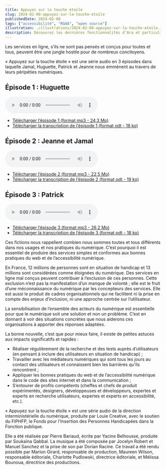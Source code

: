 ```yaml
---
title: Appuyez sur la touche étoile
slug: 2024-02-08-appuyez-sur-la-touche-etoile
publishedDate: 2024-02-08
tags: ["accessibilité", "RGAA", "open source"]
illustration: ./illustrations/2024-02-08-appuyez-sur-la-touche-etoile.jpeg
description: Découvrez les dernières fonctionnalités d’Ara et particulièrement la création de compte auditeur et auditrice.
---
```


<p class="fr-text--lead">Les services en ligne, s’ils ne sont pas pensés et conçus pour toutes et tous, peuvent être une jungle hostile pour de nombreux concitoyens.</p>

« Appuyez sur la touche étoile » est une série audio en 3 épisodes dans laquelle Jamal, Huguette, Patrick et Jeanne nous emmènent au travers de leurs péripéties numériques.


<div class="fr-callout">
  <h2 class="fr-callout__title">Épisode 1 : Huguette</h2>
  <audio controls >
    <source src="/assets/podcast/aslte01.mp3" type="audio/mp3" />
  </audio>
  <ul class="fr-callout__text">
    <li><a href="/assets/podcast/aslte01.mp3" class="fr-link  fr-text--xs" download="appuyez-sur-la-touche-etoile-Episode1.mp3">Télécharger l‘épisode 1 (format mp3 - 24,3 Mo)</a></li>
    <li><a href="/assets/podcast/aslte01.odt" class="fr-link  fr-text--xs" download="transcription-Appuyez-sur-la-touche-etoile-Episode1.mp3">Télécharger la transcription de l‘épisode 1 (format odt - 18 ko)</a></li>
  </ul>
</div>

<div class="fr-callout">
  <h2 class="fr-callout__title">Épisode 2 : Jeanne et Jamal</h2>
  <audio controls >
    <source src="/assets/podcast/aslte02.mp3" type="audio/mp3" />
  </audio>
  <ul class="fr-callout__text">
    <li><a href="/assets/podcast/aslte02.mp3" class="fr-link  fr-text--xs" download="appuyez-sur-la-touche-etoile-Episode2.mp3">Télécharger l‘épisode 2 (format mp3 - 22,5 Mo)</a></li>
    <li><a href="/assets/podcast/aslte02.odt" class="fr-link  fr-text--xs" download="transcription-Appuyez-sur-la-touche-etoile-Episode2.mp3">Télécharger la transcription de l‘épisode 2 (format odt - 19 ko)</a></li>
  </ul>
</div>

<div class="fr-callout">
  <h2 class="fr-callout__title">Épisode 3 : Patrick</h2>
  <audio controls >
    <source src="/assets/podcast/aslte03.mp3" type="audio/mp3" />
  </audio>
  <ul class="fr-callout__text">
    <li><a href="/assets/podcast/aslte03.mp3" class="fr-link  fr-text--xs" download="appuyez-sur-la-touche-etoile-Episode3.mp3">Télécharger l‘épisode 3 (format mp3 - 26,2 Mo)</a></li>
    <li><a href="/assets/podcast/aslte03.odt" class="fr-link  fr-text--xs" download="transcription-Appuyez-sur-la-touche-etoile-Episode3.mp3">Télécharger la transcription de l‘épisode 3 (format odt - 18 ko)</a></li>
  </ul>
</div>

Ces fictions nous rappellent combien nous sommes toutes et tous différents dans nos usages et nos pratiques du numérique. C’est pourquoi il est essentiel de produire des services simples et conformes aux bonnes pratiques du web et de l’accessibilité numérique.

En France, 12 millions de personnes sont en situation de handicap et 13 millions sont considérées comme éloignées du numérique. Des services en ligne mal conçus peuvent contribuer à l’exclusion de ces personnes. Cette exclusion n’est pas la manifestation d’un manque de volonté ; elle est le fruit d’une méconnaissance du numérique par les concepteurs des services. Elle est aussi le produit de cadres organisationnels qui ne facilitent ni la prise en compte des enjeux d’inclusion, ni une approche centrée sur l’utilisateur.

La sensibilisation de l’ensemble des acteurs du numérique est essentielle pour que le numérique soit une solution et non un problème. C’est en donnant à voir des situations concrètes que nous aiderons ces organisations à apporter des réponses adaptées.

La bonne nouvelle, c’est que pour mieux faire, il existe de petites astuces aux impacts significatifs et rapides :
* Réaliser régulièrement de la recherche et des tests auprès d’utilisateurs (en pensant à inclure des utilisateurs en situation de handicap) ;
* Travailler avec les médiateurs numériques qui sont tous les jours au contact des utilisateurs et connaissent bien les barrières qu’ils rencontrent ;
* Appliquer les bonnes pratiques du web et de l’accessibilité numérique dans le code des sites internet et dans la communication ;
* S’entourer de profils compétents (cheffes et chefs de produit expérimentés, designers, développeuses et développeurs, expertes et experts en recherche utilisateurs, expertes et experts en accessibilité, etc.).

« Appuyez sur la touche étoile » est une série audio de la direction interministérielle du numérique, produite par Louie Creative, avec le soutien du FIPHFP, le Fonds pour l'Insertion des Personnes Handicapées dans la Fonction publique.

Elle a été réalisée par Pierre Bariaud, écrite par Yacine Belhousse, produite par Soukaïna Qabbal. La musique a été composée par Jocelyn Robert et Manuel Sanchez et la prise de son par Dorian Racine.
Ce travail a été rendu possible par Marion Girard, responsable de production, Maureen Wilson, responsable éditoriale, Charlotte Pudlowski, directrice éditoriale, et Mélissa Bounoua, directrice des productions.